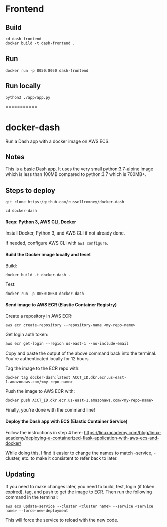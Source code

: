 # Frontend

## Build
```
cd dash-frontend
docker build -t dash-frontend .  
```

## Run
```
docker run -p 8050:8050 dash-frontend
```

## Run locally
```
python3 ./app/app.py
```

===========


# docker-dash

Run a Dash app with a docker image on AWS ECS.

## Notes

This is a basic Dash app. It uses the very small python:3.7-alpine image which is less than 100MB compared to python:3.7 which is 700MB+. 


## Steps to deploy

```
git clone https:/github.com/russellromney/docker-dash

cd docker-dash
```

#### Reqs: Python 3, AWS CLI, Docker

Install Docker, Python 3, and  AWS CLI if not already done.

If needed, configure AWS CLI with `aws configure`.


#### Build the Docker image locally and teset

Build:

`docker build -t docker-dash .`

Test:

`docker run -p 8050:8050 docker-dash` 

#### Send image to AWS ECR (Elastic Container Registry)

Create a repository in AWS ECR:

`aws ecr create-repository --repository-name <my-repo-name>`

Get login auth token:

`aws ecr get-login --region us-east-1 --no-include-email`

Copy and paste the output of the above command back into the terminal. You're authenticated locally for 12 hours.

Tag the image to the ECR repo with:

`docker tag docker-dash:latest ACCT_ID.dkr.ecr.us-east-1.amazonaws.com/<my-repo-name>`

Push the image to AWS ECR with:

`docker push ACCT_ID.dkr.ecr.us-east-1.amazonaws.com/<my-repo-name>`

Finally, you're done with the command line!

#### Deploy the Dash app with ECS (Elastic Container Service)

Follow the instructions in step 4 here:  https://linuxacademy.com/blog/linux-academy/deploying-a-containerized-flask-application-with-aws-ecs-and-docker/

While doing this, I find it easier to change the names to match <my-thing>-service, <my-thing>-cluster, etc. to make it consistent to refer back to later.


## Updating

If you need to make changes later, you need to build, test, login (if token expired), tag, and push to get the image to ECR. Then run the following command in the terminal:

`aws ecs update-service --cluster <cluster name> --service <service name> --force-new-deployment`

This will force the service to reload with the new code.

